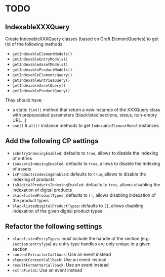 # TODO

## IndexableXXXQuery

Create IndexableXXXQuery classes (based on Craft ElementQueries) to get rid of
the following methods:
  - `getIndexableElementModels()`
  - `getIndexableEntryModels()`
  - `getIndexableAssetModels()`
  - `getIndexableProductModels()`
  - `getIndexableElementsQuery()`
  - `getIndexableEntriesQuery()`
  - `getIndexableAssetQuery()`
  - `getIndexableProductQuery()`

They should have:
  - a static `find()` method that return a new instance of the XXXQuery class
    with prepopulated parameters (blacklisted sections, status, non-empty URL…)
  - `one()` & `all()` instance methods to get `IndexableElementModel` instances


## Add the following CP settings

  - `isEntryIndexingEnabled`: defaults to `true`, allows to disable the indexing
    of entries
  - `isAssetsIndexingEnabled`: defaults to `true`, allows to disable the
    indexing of assets
  - `isProductsIndexingEnabled`: defaults to `true`, allows to disable the
    indexing of products
  - `isDigitalProductsIndexingEnabled`: defaults to `true`, allows disabling the
    indexation of digital products
  - `blacklistedProductTypes`: defaults to `[]`, allows disabling indexation of
    the product types
  - `blacklistedDigitalProductTypes`: defaults to `[]`, allows disabling
    indexation of the given digital product types


## Refactor the following settings

  - `blacklistedEntryTypes`: must include the handle of the section
    (e.g. `section:entryType`) as entry type handles are only unique in a given
    section
  - `contentExtractorCallback`: Use an event instead
  - `elementContentCallback`: Use an event instead
  - `resultFormatterCallback`: Use an event instead
  - `extraFields`: Use an event instead
